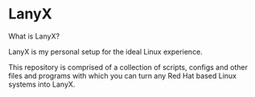 # LanyX
What is LanyX?

LanyX is my personal setup for the ideal Linux experience.


This repository is comprised of a collection of scripts, configs and other files and programs with which you can turn any Red Hat based Linux systems into LanyX.

